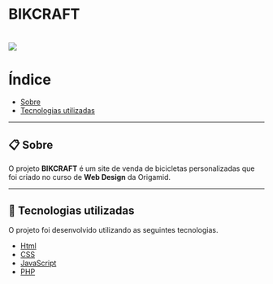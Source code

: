 <h1>BIKCRAFT</h1>

<h1>
    <img src= 'web/img/bikcraft2.gif'> 
</h1>   



# Índice

- [Sobre](#-sobre)
- [Tecnologias utilizadas](#-tecnologias-ulitizadas)

---

## 📋 Sobre

O projeto **BIKCRAFT** é um site de venda de bicicletas personalizadas que foi criado no curso de **Web Design** da Origamid. 

--- 

## 🚀 Tecnologias utilizadas

O projeto foi desenvolvido utilizando as seguintes tecnologias.

- [Html](https://www.w3.org/html/)
- [CSS](https://www.w3.org/Style/CSS/Overview.en.html)
- [JavaScript](https://www.javascript.com/)
- [PHP](https://www.php.net/)
